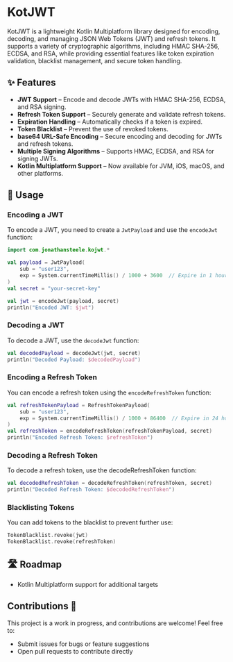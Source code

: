 # KotJWT

KotJWT is a lightweight Kotlin Multiplatform library designed for encoding, decoding, and managing JSON Web Tokens (JWT) and refresh tokens. It supports a variety of cryptographic algorithms, including HMAC SHA-256, ECDSA, and RSA, while providing essential features like token expiration validation, blacklist management, and secure token handling.

## ✨ Features

- **JWT Support** – Encode and decode JWTs with HMAC SHA-256, ECDSA, and RSA signing.
- **Refresh Token Support** – Securely generate and validate refresh tokens.
- **Expiration Handling** – Automatically checks if a token is expired.
- **Token Blacklist** – Prevent the use of revoked tokens.
- **base64 URL-Safe Encoding** – Secure encoding and decoding for JWTs and refresh tokens.
- **Multiple Signing Algorithms** – Supports HMAC, ECDSA, and RSA for signing JWTs.
- **Kotlin Multiplatform Support** – Now available for JVM, iOS, macOS, and other platforms.

## 🚀 Usage

### Encoding a JWT

To encode a JWT, you need to create a `JwtPayload` and use the `encodeJwt` function:

```kotlin
import com.jonathansteele.kojwt.*

val payload = JwtPayload(
    sub = "user123",
    exp = System.currentTimeMillis() / 1000 + 3600  // Expire in 1 hour
)
val secret = "your-secret-key"

val jwt = encodeJwt(payload, secret)
println("Encoded JWT: $jwt")
```

### Decoding a JWT

To decode a JWT, use the `decodeJwt` function:

```kotlin
val decodedPayload = decodeJwt(jwt, secret)
println("Decoded Payload: $decodedPayload")
```

### Encoding a Refresh Token

You can encode a refresh token using the `encodeRefreshToken` function:

```kotlin
val refreshTokenPayload = RefreshTokenPayload(
    sub = "user123",
    exp = System.currentTimeMillis() / 1000 + 86400  // Expire in 24 hours
)
val refreshToken = encodeRefreshToken(refreshTokenPayload, secret)
println("Encoded Refresh Token: $refreshToken")
```

### Decoding a Refresh Token

To decode a refresh token, use the decodeRefreshToken function:

```kotlin
val decodedRefreshToken = decodeRefreshToken(refreshToken, secret)
println("Decoded Refresh Token: $decodedRefreshToken")
```

### Blacklisting Tokens

You can add tokens to the blacklist to prevent further use:

```kotlin
TokenBlacklist.revoke(jwt)
TokenBlacklist.revoke(refreshToken)
```

## 🛣 Roadmap

- Kotlin Multiplatform support for additional targets

## Contributions 🤝

This project is a work in progress, and contributions are welcome! Feel free to:

- Submit issues for bugs or feature suggestions
- Open pull requests to contribute directly
